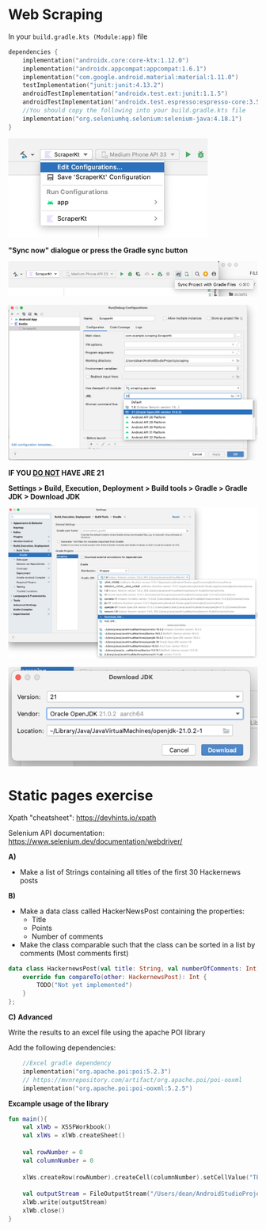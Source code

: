 # Web Scraping

In your `build.gradle.kts (Module:app)` file

```kotlin
dependencies {
    implementation("androidx.core:core-ktx:1.12.0")
    implementation("androidx.appcompat:appcompat:1.6.1")
    implementation("com.google.android.material:material:1.11.0")
    testImplementation("junit:junit:4.13.2")
    androidTestImplementation("androidx.test.ext:junit:1.1.5")
    androidTestImplementation("androidx.test.espresso:espresso-core:3.5.1")
    //You should copy the following into your build.gradle.kts file
    implementation("org.seleniumhq.selenium:selenium-java:4.18.1")
}
```



![image-20240304130717965](assets/image-20240304130717965.png) 

**"Sync now" dialogue or press the Gradle sync button**

![image-20240304131339569](assets/image-20240304131339569.png)



![image-20240304130738260](assets/image-20240304130738260.png)

**IF YOU <u>DO NOT</u> HAVE JRE 21**

**Settings > Build, Execution, Deployment > Build tools > Gradle > Gradle JDK > Download JDK**

![image-20240304130943159](assets/image-20240304130943159.png)

![image-20240304131003685](assets/image-20240304131003685.png)





# Static pages exercise

Xpath "cheatsheet": https://devhints.io/xpath

Selenium API documentation: https://www.selenium.dev/documentation/webdriver/



**A)**

- Make a list of Strings containing all titles of the first 30 Hackernews posts



**B)**

- Make a data class called HackerNewsPost containing the properties: 
  - Title
  - Points
  - Number of comments
- Make the class comparable such that the class can be sorted in a list by comments (Most comments first)

```kotlin
data class HackernewsPost(val title: String, val numberOfComments: Int): Comparable<HackernewsPost> {
    override fun compareTo(other: HackernewsPost): Int {
        TODO("Not yet implemented")
    }
};
```



**C)** **Advanced**

Write the results to an excel file using the apache POI library

Add the following dependencies:

```kotlin
    //Excel gradle dependency
    implementation("org.apache.poi:poi:5.2.3")
    // https://mvnrepository.com/artifact/org.apache.poi/poi-ooxml
    implementation("org.apache.poi:poi-ooxml:5.2.5")
```

**Excample usage of the library**

```kotlin
fun main(){
    val xlWb = XSSFWorkbook()
    val xlWs = xlWb.createSheet()

    val rowNumber = 0
    val columnNumber = 0

    xlWs.createRow(rowNumber).createCell(columnNumber).setCellValue("TEST")

    val outputStream = FileOutputStream("/Users/dean/AndroidStudioProjects/scraping/app/src/main/java/com/example/scraping/text.xlsx")
    xlWb.write(outputStream)
    xlWb.close()
}
```

